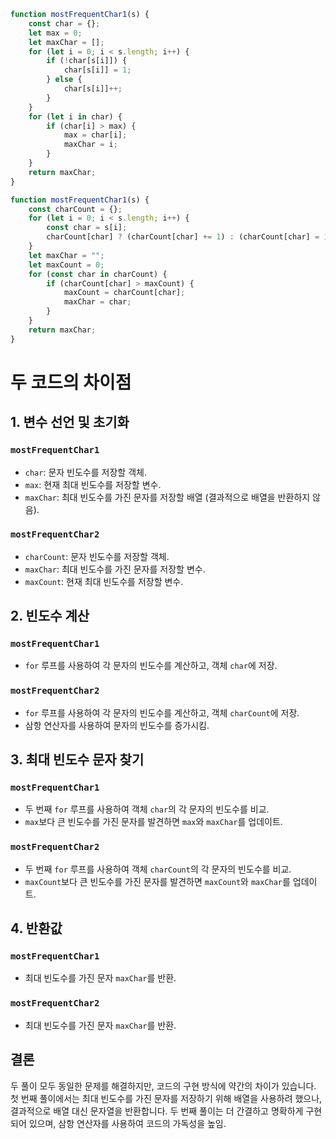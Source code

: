 ```javascript
function mostFrequentChar1(s) {
    const char = {};
    let max = 0;
    let maxChar = [];
    for (let i = 0; i < s.length; i++) {
        if (!char[s[i]]) {
            char[s[i]] = 1;
        } else {
            char[s[i]]++;
        }
    }
    for (let i in char) {
        if (char[i] > max) {
            max = char[i];
            maxChar = i;
        }
    }
    return maxChar;
}
```

```javascript
function mostFrequentChar1(s) {
    const charCount = {};
    for (let i = 0; i < s.length; i++) {
        const char = s[i];
        charCount[char] ? (charCount[char] += 1) : (charCount[char] = 1);
    }
    let maxChar = "";
    let maxCount = 0;
    for (const char in charCount) {
        if (charCount[char] > maxCount) {
            maxCount = charCount[char];
            maxChar = char;
        }
    }
    return maxChar;
}
```

# 두 코드의 차이점

## 1. 변수 선언 및 초기화

### `mostFrequentChar1`
- `char`: 문자 빈도수를 저장할 객체.
- `max`: 현재 최대 빈도수를 저장할 변수.
- `maxChar`: 최대 빈도수를 가진 문자를 저장할 배열 (결과적으로 배열을 반환하지 않음).

### `mostFrequentChar2`
- `charCount`: 문자 빈도수를 저장할 객체.
- `maxChar`: 최대 빈도수를 가진 문자를 저장할 변수.
- `maxCount`: 현재 최대 빈도수를 저장할 변수.

## 2. 빈도수 계산

### `mostFrequentChar1`
- `for` 루프를 사용하여 각 문자의 빈도수를 계산하고, 객체 `char`에 저장.

### `mostFrequentChar2`
- `for` 루프를 사용하여 각 문자의 빈도수를 계산하고, 객체 `charCount`에 저장.
- 삼항 연산자를 사용하여 문자의 빈도수를 증가시킴.

## 3. 최대 빈도수 문자 찾기

### `mostFrequentChar1`
- 두 번째 `for` 루프를 사용하여 객체 `char`의 각 문자의 빈도수를 비교.
- `max`보다 큰 빈도수를 가진 문자를 발견하면 `max`와 `maxChar`를 업데이트.

### `mostFrequentChar2`
- 두 번째 `for` 루프를 사용하여 객체 `charCount`의 각 문자의 빈도수를 비교.
- `maxCount`보다 큰 빈도수를 가진 문자를 발견하면 `maxCount`와 `maxChar`를 업데이트.

## 4. 반환값

### `mostFrequentChar1`
- 최대 빈도수를 가진 문자 `maxChar`를 반환.

### `mostFrequentChar2`
- 최대 빈도수를 가진 문자 `maxChar`를 반환.

## 결론
두 풀이 모두 동일한 문제를 해결하지만, 코드의 구현 방식에 약간의 차이가 있습니다. 첫 번째 풀이에서는 최대 빈도수를 가진 문자를 저장하기 위해 배열을 사용하려 했으나, 결과적으로 배열 대신 문자열을 반환합니다. 두 번째 풀이는 더 간결하고 명확하게 구현되어 있으며, 삼항 연산자를 사용하여 코드의 가독성을 높임.
